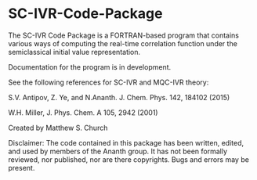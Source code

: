 # SC-IVR-Code-Package
The SC-IVR Code Package is a FORTRAN-based program that contains various ways of computing the real-time correlation function under the semiclassical initial value representation.

Documentation for the program is in development.

See the following references for SC-IVR and MQC-IVR theory:

S.V. Antipov, Z. Ye, and N.Ananth. J. Chem. Phys. 142, 184102 (2015)

W.H. Miller, J. Phys. Chem. A 105, 2942 (2001)

Created by Matthew S. Church

Disclaimer: The code contained in this package has been written, edited, and used by members of the Ananth group. It has not been formally reviewed, nor published, nor are there copyrights. Bugs and errors may be present.
